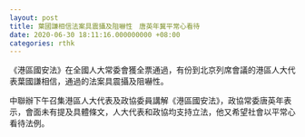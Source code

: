 ```yaml
---
layout: post
title: 葉國謙相信法案具震攝及阻嚇性　唐英年冀平常心看待
date: 2020-06-30 18:11:16.000000000 +08:00
categories: rthk
---
```


《港區國安法》在全國人大常委會獲全票通過，有份到北京列席會議的港區人大代表葉國謙相信，通過的法案具震攝及阻嚇性。

中聯辦下午召集港區人大代表及政協委員講解《港區國安法》，政協常委唐英年表示，會面未有提及具體條文，人大代表和政協均支持立法，他又希望社會以平常心看待法例。
